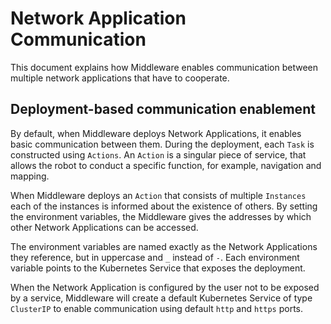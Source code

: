 # Network Application Communication

This document explains how Middleware enables communication between multiple network applications that have to cooperate. 

## Deployment-based communication enablement

By default, when Middleware deploys Network Applications, it enables basic communication between them. During the deployment, each `Task` is constructed using `Actions`. An `Action` is a singular piece of service, that allows the robot to conduct a specific function, for example, navigation and mapping. 

When Middleware deploys an `Action` that consists of multiple `Instances` each of the instances is informed about the existence of others. By setting the environment variables, the Middleware gives the addresses by which other Network Applications can be accessed. 

The environment variables are named exactly as the Network Applications they reference, but in uppercase and `_` instead of `-`. Each environment variable points to the Kubernetes Service that exposes the deployment. 

When the Network Application is configured by the user not to be exposed by a service, Middleware will create a default Kubernetes Service of type `ClusterIP` to enable communication using default `http` and `https` ports.